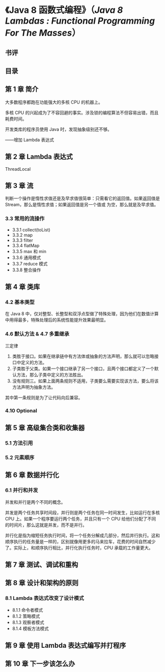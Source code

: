 # 《Java 8 函数式编程》（*Java 8 Lambdas : Functional Programming For The Masses*）


## 书评

## 目录

## 第 1 章 简介
大多数程序都跑在功能强大的多核 CPU 的机器上。

多核 CPU 的兴起成为了不容回避的事实。涉及锁的编程算法不但容易出错，而且耗费时间。

开发类库的程序员使用 Java 时，发现抽象级别还不够。

——增加 Lambda 表达式
## 第 2 章 Lambda 表达式


ThreadLocal 
## 第 3 章 流

判断一个操作是惰性求值还是及早求值很简单：只需看它的返回值。如果返回值是 Stream，那么是惰性求值；如果返回值是另一个值或 为空，那么就是及早求值。

### 3.3 常用的流操作

- 3.3.1 collect(toList)
- 3.3.2 map
- 3.3.3 filter
- 3.3.4 flatMap
- 3.3.5 max 和 min
- 3.3.6 通用模式
- 3.3.7 reduce 模式
- 3.3.8 整合操作

## 第 4 章 类库

### 4.2 基本类型
在 Java 8 中，仅对整型、长整型和双浮点型做了特殊处理，因为他们在数值计算中用得最多，特殊处理后的系统性能提升效果最明显。

### 4.6 默认方法 & 4.7 多重继承

三定律

1. 类胜于接口。如果在继承链中有方法体或抽象的方法声明，那么就可以忽略接口中定义的方法。
2. 子类胜于父类。如果一个接口继承了另一个接口，且两个接口都定义了一个默认方法，那么子类中定义的方法胜出。
3. 没有规则三。如果上面两条规则不适用，子类要么需要实现该方法，要么将该方法声明为抽象方法。

其中第一条规则是为了让代码向后兼容。

### 4.10 Optional

## 第 5 章 高级集合类和收集器

### 5.1 方法引用

### 5.2 元素顺序


## 第 6 章 数据并行化

### 6.1 并行和并发

并发和并行是两个不同的概念。

并发是两个任务共享时间段，并行则是两个任务在同一时间发生，比如运行在多核 CPU 上。如果一个程序要运行两个任务，并且只有一个 CPU 给他们分配了不同的时间片，那么这就是并发，而不是并行。

并行化是指为缩短任务执行时间，将一个任务分解成几部分，然后并行执行。这和顺序执行的任务量是一样的，区别就像用更多的马来拉车，花费的时间自然减少了。实际上，和顺序执行相比，并行化执行任务时，CPU 承载的工作量更大。

## 第 7 章 测试、调试和重构

## 第 8 章 设计和架构的原则

### 8.1 Lambda 表达式改变了设计模式

- 8.1.1 命令者模式
- 8.1.2 策略模式
- 8.1.3 观察者模式
- 8.1.4 模板方法模式

## 第 9 章 使用 Lambda 表达式编写并打程序

## 第 10 章 下一步该怎么办
